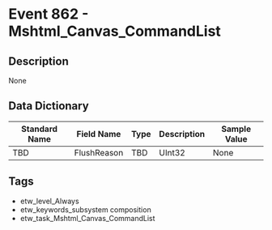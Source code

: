 # Event 862 - Mshtml_Canvas_CommandList

## Description
None

## Data Dictionary
|Standard Name|Field Name|Type|Description|Sample Value|
|---|---|---|---|---|
|TBD|FlushReason|TBD|UInt32|None|None|

## Tags
* etw_level_Always
* etw_keywords_subsystem composition
* etw_task_Mshtml_Canvas_CommandList